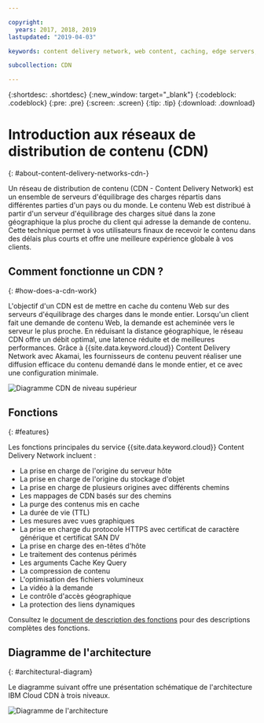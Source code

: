 ```yaml
---

copyright:
  years: 2017, 2018, 2019
lastupdated: "2019-04-03"

keywords: content delivery network, web content, caching, edge servers, streaming content

subcollection: CDN

---
```


{:shortdesc: .shortdesc}
{:new_window: target="_blank"}
{:codeblock: .codeblock}
{:pre: .pre}
{:screen: .screen}
{:tip: .tip}
{:download: .download}

# Introduction aux réseaux de distribution de contenu (CDN)
{: #about-content-delivery-networks-cdn-}

Un réseau de distribution de contenu (CDN - Content Delivery Network) est un ensemble de serveurs d'équilibrage des charges répartis dans différentes parties d'un pays ou du monde. Le contenu Web est distribué à partir d'un serveur d'équilibrage des charges situé dans la zone géographique la plus proche du client qui adresse la demande de contenu. Cette technique permet à vos utilisateurs finaux de recevoir le contenu dans des délais plus courts et offre une meilleure expérience globale à vos clients.

## Comment fonctionne un CDN ?
{: #how-does-a-cdn-work}

L'objectif d'un CDN est de mettre en cache du contenu Web sur des serveurs d'équilibrage des charges dans le monde entier. Lorsqu'un client fait une demande de contenu Web, la demande est acheminée vers le serveur le plus proche. En réduisant la distance géographique, le réseau CDN offre un débit optimal, une latence réduite et de meilleures performances. Grâce à {{site.data.keyword.cloud}} Content Delivery Network avec Akamai, les fournisseurs de contenu peuvent réaliser une diffusion efficace du contenu demandé dans le monde entier, et ce avec une configuration minimale.

![Diagramme CDN de niveau supérieur](images/high-level-cdn-diagram.png)

## Fonctions
{: #features}

Les fonctions principales du service {{site.data.keyword.cloud}} Content Delivery Network incluent :
  * La prise en charge de l'origine du serveur hôte
  * La prise en charge de l'origine du stockage d'objet
  * La prise en charge de plusieurs origines avec différents chemins
  * Les mappages de CDN basés sur des chemins
  * La purge des contenus mis en cache
  * La durée de vie (TTL)
  * Les mesures avec vues graphiques
  * La prise en charge du protocole HTTPS avec certificat de caractère générique et certificat SAN DV
  * La prise en charge des en-têtes d'hôte
  * Le traitement des contenus périmés
  * Les arguments Cache Key Query
  * La compression de contenu
  * L'optimisation des fichiers volumineux
  * La vidéo à la demande
  * Le contrôle d'accès géographique
  * La protection des liens dynamiques

Consultez le [document de description des fonctions](/docs/infrastructure/CDN?topic=CDN-feature-descriptions) pour des descriptions complètes des fonctions.

## Diagramme de l'architecture
{: #architectural-diagram}

Le diagramme suivant offre une présentation schématique de l'architecture IBM Cloud CDN à trois niveaux.

![Diagramme de l'architecture](images/3-tier-architecture.png)
